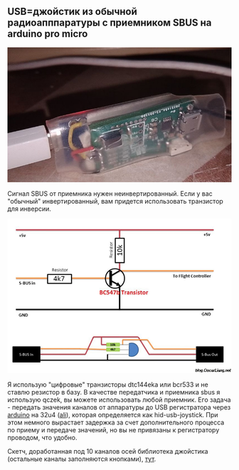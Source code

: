 ## USB=джойстик из обычной радиоапппаратуры с приемником SBUS на arduino pro micro

![photo_2023-03-30_04-58-32.jpg](photo_2023-03-30_04-58-32.jpg)

Сигнал SBUS от приемника нужен неинвертированный. Если у вас "обычный" инвертированный, вам придется использовать транзистор для инверсии.

![sbus-inverter-diagram-schematics.jpg](sbus-inverter-diagram-schematics.jpg)

Я использую "цифровые" транзисторы dtc144eka или bcr533 и не ставлю резистор в базу. В качестве передатчика и приемника sbus я использую qczek, вы можете использовать любой приемник.
Его задача - передать значения каналов от аппаратуры до USB регистратора через [arduino](https://docs.arduino.cc/hardware/micro) на 32u4 ([ali](https://aliexpress.ru/item/1005003622414316.html)), которая определяется как hid-usb-joystick. При этом немного вырастает задержка за счет дополнительного
процесса по приему и передаче значений, но вы не привязаны к регистратору проводом, что удобно.

Скетч, доработанная под 10 каналов осей библиотека джойстика (остальные каналы заполняются кнопками), [тут](https://github.com/OpenIPC/sandbox-fpv/new/master/sbus-to-usb-joystick).
